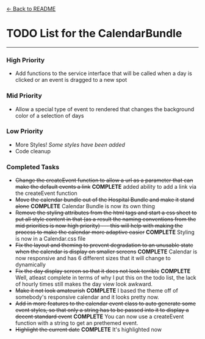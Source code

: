 [<- Back to README](README.md)

TODO List for the CalendarBundle
================================
--------------------------------

### High Priority
* Add functions to the service interface that will be called when a day is clicked or an event is dragged to a new spot

### Mid Priority
* Allow a special type of event to rendered that changes the background color of a selection of days


### Low Priority
* More Styles! *Some styles have been added*
* Code cleanup

### Completed Tasks
* ~~Change the createEvent function to allow a url as a parameter that can make the default events a link~~ **COMPLETE** added ability to add a link via the createEvent function
* ~~Move the calendar bundle out of the Hospital Bundle and make it stand alone~~ **COMPLETE** Calendar Bundle is now its own thing
* ~~Remove the styling attributes from the html tags and start a css sheet to put all style content in that (as a result the naming conventions from the mid priorities is now high priority) --- this will help with making the process to make the calendar more adaptive easier~~ **COMPLETE** Styling is now in a Calendar.css file
* ~~Fix the layout and theming to prevent degradation to an unusable state when the calendar is display on smaller screens~~ **COMPLETE** Calendar is now responsive and has 6 different sizes that it will change to dynamically
* ~~Fix the day display screen so that it does not look terrible~~ **COMPLETE** Well, atleast complete in terms of why I put this on the todo list, the lack of hourly times still makes the day view look awkward.
* ~~Make it not look amateurish~~ **COMPLETE** I based the theme off of somebody's responsive calendar and it looks pretty now.
* ~~Add in more features to the calendar event class to auto generate some event styles, so that only a string has to be passed into it to display a decent standard event~~ **COMPLETE** You can now use a createEvent function with a string to get an prethemed event.
* ~~Highlight the current date~~ **COMPLETE** It's highlighted now
